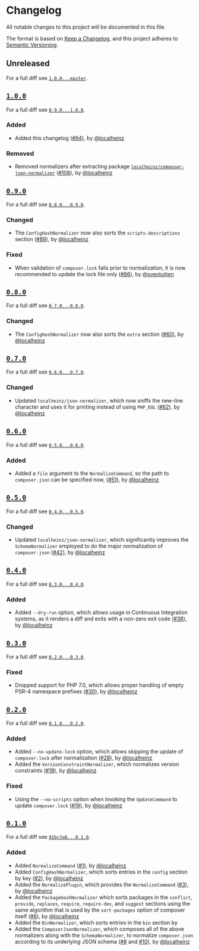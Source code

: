 # Changelog

All notable changes to this project will be documented in this file.

The format is based on [Keep a Changelog](https://keepachangelog.com/en/1.0.0/),
and this project adheres to [Semantic Versioning](https://semver.org/spec/v2.0.0.html).

## Unreleased

For a full diff see [`1.0.0...master`](https://github.com/localheinz/composer-normalize/compare/1.0.0...master).

## [`1.0.0`](https://github.com/localheinz/composer-normalize/releases/tag/1.0.0)

For a full diff see [`0.9.0...1.0.0`](https://github.com/localheinz/composer-normalize/compare/0.9.0...1.0.0).

### Added

* Added this changelog ([#94](https://github.com/localheinz/composer-normalize/pull/#94)), by [@localheinz](https://github.com/localheinz)

### Removed

* Removed normalizers after extracting package [`localheinz/composer-json-normalizer`](https://github.com/localheinz/composer-json-normalizer) ([#106](https://github.com/localheinz/composer-normalize/pull/#106)), by [@localheinz](https://github.com/localheinz)

## [`0.9.0`](https://github.com/localheinz/composer-normalize/releases/tag/0.9.0)

For a full diff see [`0.8.0...0.9.0`](https://github.com/localheinz/composer-normalize/compare/0.8.0...0.9.0).

### Changed

* The `ConfigHashNormalizer` now also sorts the `scripts-descriptions` section ([#89](https://github.com/localheinz/composer-normalize/pull/#89)), by [@localheinz](https://github.com/localheinz)

### Fixed

* When validation of `composer.lock` fails prior to normalization, it is
  now recommended to update the lock file only ([#86](https://github.com/localheinz/composer-normalize/pull/#86)), by [@svenluijten](https://github.com/svenluijten)

## [`0.8.0`](https://github.com/localheinz/composer-normalize/releases/tag/0.8.0) 

For a full diff see [`0.7.0...0.8.0`](https://github.com/localheinz/composer-normalize/compare/0.7.0...0.8.0).

### Changed

* The `ConfigHashNormalizer` now also sorts the `extra` section ([#60](https://github.com/localheinz/composer-normalize/pull/#60)), by [@localheinz](https://github.com/localheinz)

## [`0.7.0`](https://github.com/localheinz/composer-normalize/releases/tag/0.7.0) 

For a full diff see [`0.6.0...0.7.0`](https://github.com/localheinz/composer-normalize/compare/0.6.0...0.7.0).

### Changed

* Updated `localheinz/json-normalizer`, which now sniffs the new-line
  character and uses it for printing instead of using `PHP_EOL` ([#62](https://github.com/localheinz/composer-normalize/pull/#62)), by [@localheinz](https://github.com/localheinz)

## [`0.6.0`](https://github.com/localheinz/composer-normalize/releases/tag/0.6.0) 

For a full diff see [`0.5.0...0.6.0`](https://github.com/localheinz/composer-normalize/compare/0.5.0...0.6.0).

### Added

* Added a `file` argument to the `NormalizeCommand`, so the path to
  `composer.json` can be specified now, ([#51](https://github.com/localheinz/composer-normalize/pull/#51)), by [@localheinz](https://github.com/localheinz)

## [`0.5.0`](https://github.com/localheinz/composer-normalize/releases/tag/0.5.0) 

For a full diff see [`0.4.0...0.5.0`](https://github.com/localheinz/composer-normalize/compare/0.4.0...0.5.0).

### Changed

* Updated `localheinz/json-normalizer`, which significantly improves the
  `SchemaNormalizer` employed to do the major normalization of
  `composer.json` ([#42](https://github.com/localheinz/composer-normalize/pull/#42)), by [@localheinz](https://github.com/localheinz)

## [`0.4.0`](https://github.com/localheinz/composer-normalize/releases/tag/0.4.0) 

For a full diff see [`0.3.0...0.4.0`](https://github.com/localheinz/composer-normalize/compare/0.3.0...0.4.0).

### Added

* Added `--dry-run` option, which allows usage in Continuous Integration
  systems, as it renders a diff and exits with a non-zero exit code
  ([#38](https://github.com/localheinz/composer-normalize/pull/#38)), by [@localheinz](https://github.com/localheinz)

## [`0.3.0`](https://github.com/localheinz/composer-normalize/releases/tag/0.3.0) 

For a full diff see [`0.2.0...0.3.0`](https://github.com/localheinz/composer-normalize/compare/0.2.0...0.3.0).

### Fixed

* Dropped support for PHP 7.0, which allows proper handling of empty
  PSR-4 namespace prefixes ([#30](https://github.com/localheinz/composer-normalize/pull/#30)), by [@localheinz](https://github.com/localheinz)

## [`0.2.0`](https://github.com/localheinz/composer-normalize/releases/tag/0.2.0) 

For a full diff see [`0.1.0...0.2.0`](https://github.com/localheinz/composer-normalize/compare/0.1.0...0.2.0).

### Added

* Added `--no-update-lock` option, which allows skipping the update of
  `composer.lock` after normalization ([#28](https://github.com/localheinz/composer-normalize/pull/#28)), by [@localheinz](https://github.com/localheinz)
* Added the `VersionConstraintNormalizer`, which normalizes version
  constraints ([#18](https://github.com/localheinz/composer-normalize/pull/#18)), by [@localheinz](https://github.com/localheinz)

### Fixed

* Using the `--no-scripts` option when invoking the `UpdateCommand` to
  update `composer.lock` ([#19](https://github.com/localheinz/composer-normalize/pull/#19)), by [@localheinz](https://github.com/localheinz)

## [`0.1.0`](https://github.com/localheinz/composer-normalize/releases/tag/0.1.0) 

For a full diff see [`81bc3a8...0.1.0`](https://github.com/localheinz/composer-normalize/compare/81bc3a8...0.1.0).

### Added

* Added `NormalizeCommand` ([#1](https://github.com/localheinz/composer-normalize/pull/#1)), by [@localheinz](https://github.com/localheinz)
* Added `ConfigHashNormalizer`, which sorts entries in the `config`
  section by key ([#2](https://github.com/localheinz/composer-normalize/pull/#2)), by [@localheinz](https://github.com/localheinz)
* Added the `NormalizePlugin`, which provides the `NormalizeCommand`
  ([#3](https://github.com/localheinz/composer-normalize/pull/#3)), by [@localheinz](https://github.com/localheinz)
* Added the `PackageHashNormalizer` which sorts packages in the
  `conflict`, `provide`, `replaces`, `require`, `require-dev`, and `suggest` sections
  using the same algorithm that is used by the `sort-packages` option of
  composer itself ([#6](https://github.com/localheinz/composer-normalize/pull/#6)), by [@localheinz](https://github.com/localheinz)
* Added the `BinNormalizer`, which sorts entries in the `bin` section by
* Added the `ComposerJsonNormalizer`, which composes all of the above
  normalizers along with the `SchemaNormalizer`, to normalize
  `composer.json` according to its underlying JSON schema ([#8](https://github.com/localheinz/composer-normalize/pull/#8) and [#10](https://github.com/localheinz/composer-normalize/pull/#10)), by [@localheinz](https://github.com/localheinz)
